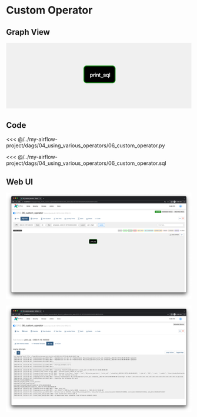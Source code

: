 # Custom Operator

## Graph View

![img.png](./img.png)

## Code

<<< @/../my-airflow-project/dags/04_using_various_operators/06_custom_operator.py

<<< @/../my-airflow-project/dags/04_using_various_operators/06_custom_operator.sql

## Web UI

![img_1.png](./img_1.png)

![img_2.png](./img_2.png)

